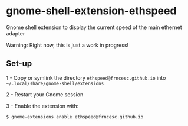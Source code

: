 # gnome-shell-extension-ethspeed
Gnome shell extension to display the current speed of the main ethernet adapter

Warning: Right now, this is just a work in progress!

## Set-up

1 - Copy or symlink the directory `ethspeed@frncesc.github.io` into `~/.local/share/gnome-shell/extensions`

2 - Restart your Gnome session

3 - Enable the extension with:
```sh
$ gnome-extensions enable ethspeed@frncesc.github.io
```

